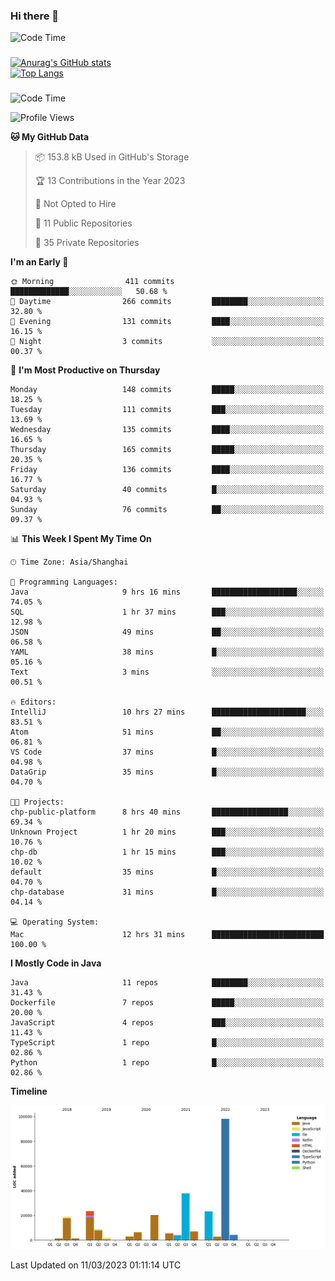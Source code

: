 ### Hi there 👋 

![Code Time](https://img.shields.io/endpoint?style=flat&url=https://codetime-api.datreks.com/badge/1061?logoColor=white%26project=%26recentMS=0%26showProject=false)

<!--
**Muyiafan/Muyiafan** is a ✨ _special_ ✨ repository because its `README.md` (this file) appears on your GitHub profile.

Here are some ideas to get you started:

- 🔭 I’m currently working on ...
- 🌱 I’m currently learning ...
- 👯 I’m looking to collaborate on ...
- 🤔 I’m looking for help with ...
- 💬 Ask me about ...
- 📫 How to reach me: ...
- 😄 Pronouns: ...
- ⚡ Fun fact: ...
-->

### 

[![Anurag's GitHub stats](https://github-readme-stats.vercel.app/api?username=Muyiafan)](https://github.com/anuraghazra/github-readme-stats)
<br>
[![Top Langs](https://github-readme-stats.vercel.app/api/top-langs/?username=Muyiafan)](https://github.com/anuraghazra/github-readme-stats)

### 

<!--START_SECTION:waka-->
![Code Time](http://img.shields.io/badge/Code%20Time-5%2C658%20hrs%2010%20mins-blue)

![Profile Views](http://img.shields.io/badge/Profile%20Views-0-blue)

**🐱 My GitHub Data** 

> 📦 153.8 kB Used in GitHub's Storage 
 > 
> 🏆 13 Contributions in the Year 2023
 > 
> 🚫 Not Opted to Hire
 > 
> 📜 11 Public Repositories 
 > 
> 🔑 35 Private Repositories 
 > 
**I'm an Early 🐤** 

```text
🌞 Morning                411 commits         █████████████░░░░░░░░░░░░   50.68 % 
🌆 Daytime                266 commits         ████████░░░░░░░░░░░░░░░░░   32.80 % 
🌃 Evening                131 commits         ████░░░░░░░░░░░░░░░░░░░░░   16.15 % 
🌙 Night                  3 commits           ░░░░░░░░░░░░░░░░░░░░░░░░░   00.37 % 
```
📅 **I'm Most Productive on Thursday** 

```text
Monday                   148 commits         █████░░░░░░░░░░░░░░░░░░░░   18.25 % 
Tuesday                  111 commits         ███░░░░░░░░░░░░░░░░░░░░░░   13.69 % 
Wednesday                135 commits         ████░░░░░░░░░░░░░░░░░░░░░   16.65 % 
Thursday                 165 commits         █████░░░░░░░░░░░░░░░░░░░░   20.35 % 
Friday                   136 commits         ████░░░░░░░░░░░░░░░░░░░░░   16.77 % 
Saturday                 40 commits          █░░░░░░░░░░░░░░░░░░░░░░░░   04.93 % 
Sunday                   76 commits          ██░░░░░░░░░░░░░░░░░░░░░░░   09.37 % 
```


📊 **This Week I Spent My Time On** 

```text
🕑︎ Time Zone: Asia/Shanghai

💬 Programming Languages: 
Java                     9 hrs 16 mins       ███████████████████░░░░░░   74.05 % 
SQL                      1 hr 37 mins        ███░░░░░░░░░░░░░░░░░░░░░░   12.98 % 
JSON                     49 mins             ██░░░░░░░░░░░░░░░░░░░░░░░   06.58 % 
YAML                     38 mins             █░░░░░░░░░░░░░░░░░░░░░░░░   05.16 % 
Text                     3 mins              ░░░░░░░░░░░░░░░░░░░░░░░░░   00.51 % 

🔥 Editors: 
IntelliJ                 10 hrs 27 mins      █████████████████████░░░░   83.51 % 
Atom                     51 mins             ██░░░░░░░░░░░░░░░░░░░░░░░   06.81 % 
VS Code                  37 mins             █░░░░░░░░░░░░░░░░░░░░░░░░   04.98 % 
DataGrip                 35 mins             █░░░░░░░░░░░░░░░░░░░░░░░░   04.70 % 

🐱‍💻 Projects: 
chp-public-platform      8 hrs 40 mins       █████████████████░░░░░░░░   69.34 % 
Unknown Project          1 hr 20 mins        ███░░░░░░░░░░░░░░░░░░░░░░   10.76 % 
chp-db                   1 hr 15 mins        ███░░░░░░░░░░░░░░░░░░░░░░   10.02 % 
default                  35 mins             █░░░░░░░░░░░░░░░░░░░░░░░░   04.70 % 
chp-database             31 mins             █░░░░░░░░░░░░░░░░░░░░░░░░   04.14 % 

💻 Operating System: 
Mac                      12 hrs 31 mins      █████████████████████████   100.00 % 
```

**I Mostly Code in Java** 

```text
Java                     11 repos            ████████░░░░░░░░░░░░░░░░░   31.43 % 
Dockerfile               7 repos             █████░░░░░░░░░░░░░░░░░░░░   20.00 % 
JavaScript               4 repos             ███░░░░░░░░░░░░░░░░░░░░░░   11.43 % 
TypeScript               1 repo              █░░░░░░░░░░░░░░░░░░░░░░░░   02.86 % 
Python                   1 repo              █░░░░░░░░░░░░░░░░░░░░░░░░   02.86 % 
```



**Timeline**

![Lines of Code chart](https://raw.githubusercontent.com/Muyiafan/Muyiafan/main/assets/bar_graph.png)


 Last Updated on 11/03/2023 01:11:14 UTC
<!--END_SECTION:waka-->
